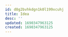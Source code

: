 ```yaml
---
id: d8g2bvhkdgn1k0l199xcuhj
title: Idea
desc: ''
updated: 1690347963125
created: 1690347963125
---
```

